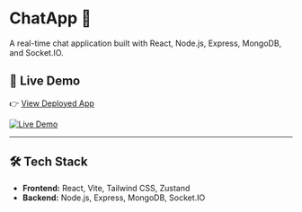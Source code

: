 # ChatApp 💬

A real-time chat application built with React, Node.js, Express, MongoDB, and Socket.IO.

## 🚀 Live Demo

👉 [View Deployed App](https://chat-website-0yoy.onrender.com)

[![Live Demo](https://img.shields.io/badge/Live-Demo-green?style=for-the-badge)](https://chat-website-0yoy.onrender.com)

---

## 🛠️ Tech Stack

- **Frontend:** React, Vite, Tailwind CSS, Zustand
- **Backend:** Node.js, Express, MongoDB, Socket.IO

